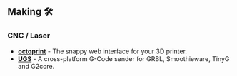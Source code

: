 ## Making 🛠️

### CNC / Laser

- **[octoprint](https://octoprint.org/)** - The snappy web interface for your 3D printer.
- **[UGS](https://github.com/winder/Universal-G-Code-Sender)** - A cross-platform G-Code sender for GRBL, Smoothieware, TinyG and G2core.
